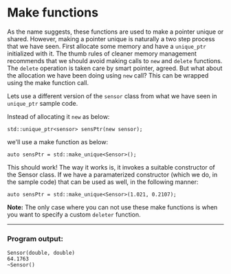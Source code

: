 # Make functions

As the name suggests, these functions are used to make a pointer unique or shared.
However, making a pointer unique is naturally a two step process that we have seen. First allocate some memory and have a `unique_ptr` initialized with it. 
The thumb rules of cleaner memory management recommends that we should avoid making calls to `new` and `delete` functions. The `delete` operation is taken care by smart pointer, agreed. But what about the allocation we have been doing using `new` call?
This can be wrapped using the make function call.

Lets use a different version of the `sensor` class from what we have seen in `unique_ptr` sample code. 

Instead of allocating it `new` as below:

    std::unique_ptr<sensor> sensPtr(new sensor);

we'll use a make function as below:

    auto sensPtr = std::make_unique<Sensor>();

This should work! The way it works is, it invokes a suitable constructor of the Sensor class. If we have a paramaterized constructor (which we do, in the sample code) that can be used as well, in the following manner:

    auto sensPtr = std::make_unique<Sensor>(1.021, 0.2107);

**Note:** The only case where you can not use these make functions is when you want to specify a custom `deleter` function.

***
### Program output:

    Sensor(double, double)
    64.1763
    ~Sensor()

